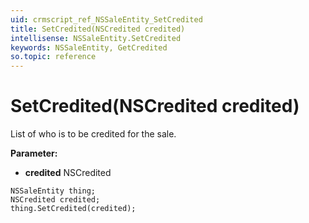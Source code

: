 ```yaml
---
uid: crmscript_ref_NSSaleEntity_SetCredited
title: SetCredited(NSCredited credited)
intellisense: NSSaleEntity.SetCredited
keywords: NSSaleEntity, GetCredited
so.topic: reference
---
```


# SetCredited(NSCredited credited)

List of who is to be credited for the sale.

**Parameter:** 
 - **credited** NSCredited

```crmscript
NSSaleEntity thing;
NSCredited credited;
thing.SetCredited(credited);
```

